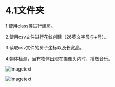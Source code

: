 # 4.1文件夹

1.使用class类进行建房。

2.使用csv文件进行花纹创建（26英文字母与+号）。

3.读取csv文件的房子坐标以及长宽高。

4.物体检测，当有物体出现在摄像头内时，播放音乐。

![Imagetext](https://github.com/shiep18/EIS2020/blob/master/students/Tian%20Haodong/4.1/classhouse.png)

![Imagetext](https://github.com/shiep18/EIS2020/blob/master/students/Tian%20Haodong/4.1/4.1%E7%89%A9%E4%BD%93%E6%A3%80%E6%B5%8B.gif)
